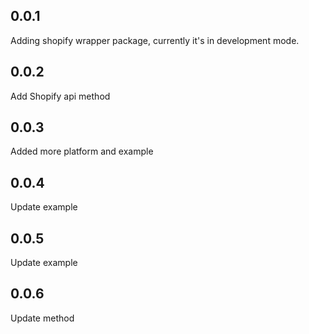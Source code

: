 ## 0.0.1
Adding shopify wrapper package, currently it's in development mode.

## 0.0.2
Add Shopify api method

## 0.0.3
Added more platform and example

## 0.0.4
Update example

## 0.0.5
Update example

## 0.0.6
Update method